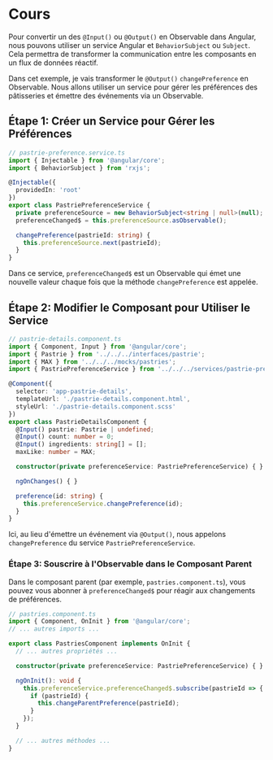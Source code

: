 # Cours

Pour convertir un des `@Input()` ou `@Output()` en Observable dans Angular, nous pouvons utiliser un service Angular et `BehaviorSubject` ou `Subject`. Cela permettra de transformer la communication entre les composants en un flux de données réactif.

Dans cet exemple, je vais transformer le `@Output()` `changePreference` en Observable. Nous allons utiliser un service pour gérer les préférences des pâtisseries et émettre des événements via un Observable.

## Étape 1: Créer un Service pour Gérer les Préférences

```ts
// pastrie-preference.service.ts
import { Injectable } from '@angular/core';
import { BehaviorSubject } from 'rxjs';

@Injectable({
  providedIn: 'root'
})
export class PastriePreferenceService {
  private preferenceSource = new BehaviorSubject<string | null>(null);
  preferenceChanged$ = this.preferenceSource.asObservable();

  changePreference(pastrieId: string) {
    this.preferenceSource.next(pastrieId);
  }
}
```

Dans ce service, `preferenceChanged$` est un Observable qui émet une nouvelle valeur chaque fois que la méthode `changePreference` est appelée.

## Étape 2: Modifier le Composant pour Utiliser le Service

```ts
// pastrie-details.component.ts
import { Component, Input } from '@angular/core';
import { Pastrie } from '../../../interfaces/pastrie';
import { MAX } from '../../../mocks/pastries';
import { PastriePreferenceService } from '../../../services/pastrie-preference.service';

@Component({
  selector: 'app-pastrie-details',
  templateUrl: './pastrie-details.component.html',
  styleUrl: './pastrie-details.component.scss'
})
export class PastrieDetailsComponent {
  @Input() pastrie: Pastrie | undefined;
  @Input() count: number = 0;
  @Input() ingredients: string[] = [];
  maxLike: number = MAX;

  constructor(private preferenceService: PastriePreferenceService) { }

  ngOnChanges() { }

  preference(id: string) {
    this.preferenceService.changePreference(id);
  }
}
```

Ici, au lieu d'émettre un événement via `@Output()`, nous appelons `changePreference` du service `PastriePreferenceService`.

### Étape 3: Souscrire à l'Observable dans le Composant Parent

Dans le composant parent (par exemple, `pastries.component.ts`), vous pouvez vous abonner à `preferenceChanged$` pour réagir aux changements de préférences.

```ts
// pastries.component.ts
import { Component, OnInit } from '@angular/core';
// ... autres imports ...

export class PastriesComponent implements OnInit {
  // ... autres propriétés ...

  constructor(private preferenceService: PastriePreferenceService) { }

  ngOnInit(): void {
    this.preferenceService.preferenceChanged$.subscribe(pastrieId => {
      if (pastrieId) {
        this.changeParentPreference(pastrieId);
      }
    });
  }

  // ... autres méthodes ...
}
```
